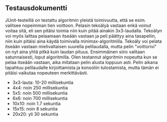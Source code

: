 ## Testausdokumentti

JUnit-testeillä on testattu algoritmin yleistä toimivuutta, että se esim. valitsee nopeimman tien voittoon. Pelasin tekoälyä vastaan enkä voinut voitaa sitä, eli sen pitäisi toimia niin kuin pitää ainakin 3x3-laudalla. Tekoälyn voi myös laittaa pelaamaan itseään vastaan ja peli päättyy aina tasapeliin, niin kuin pitäisi aina käydä toimivalla minimax-algoritmilla. Tekoäly voi pelata itseään vastaan mielivaltaisen suurella pelilaudalla, mutta pelin "voittorivi" on nyt aina yhtä pitkä kuin laudan pituus. Ensimmäinen siiro valitaan satunnaisesti, loput algoritmilla. Olen testannut algoritmin nopeutta kun se pelaa itseään vastaan, aika mitataan pelin alusta loppuun asti. Pelin aikana tapahtuu pelilaudalle kirjoittamista ja konsoliin tulostamista, mutta tämän ei pitäisi vaikutaa nopeuteen merkittävästi.

* 3x3-lauta: 10-20 millisekuntia
* 4x4: noin 250 millisekuntia
* 5x5: noin 500 millisekuntia
* 6x6: noin 700 millisekuntia
* 10x10: noin 1.7 sekuntia
* 15x15: noin 8 sekuntia
* 20x20: yli 30 sekuntia
